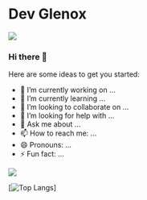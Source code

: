 # Dev Glenox <br/>
![](https://user-images.githubusercontent.com/73097560/115834477-dbab4500-a447-11eb-908a-139a6edaec5c.gif)
### Hi there 👋

Here are some ideas to get you started:

- 🔭 I’m currently working on ...
- 🌱 I’m currently learning ...
- 👯 I’m looking to collaborate on ...
- 🤔 I’m looking for help with ...
- 💬 Ask me about ...
- 📫 How to reach me: ...
- 😄 Pronouns: ...
- ⚡ Fun fact: ...

![](https://github-readme-stats.vercel.app/api?username=parad0x25&theme=dark&hide_border=false&include_all_commits=true&count_private=true)<br/>

[![Top Langs](https://github-readme-stats.vercel.app/api/top-langs/?username=parad0x25&&theme=dark&hide_border=false&include_all_commits=true&count_private=true&layout=pie)]
